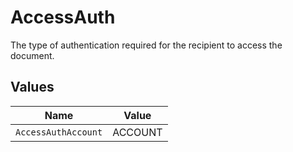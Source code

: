 # AccessAuth

The type of authentication required for the recipient to access the document.


## Values

| Name                | Value               |
| ------------------- | ------------------- |
| `AccessAuthAccount` | ACCOUNT             |